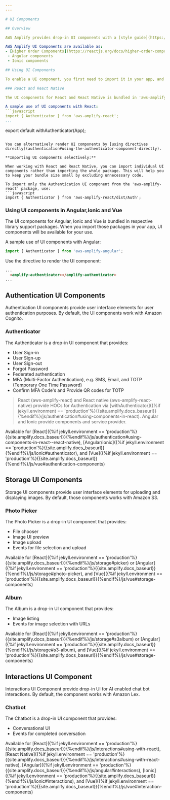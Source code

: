 ```yaml
---
---

# UI Components

## Overview 

AWS Amplify provides drop-in UI components with a [style guide](https://aws-amplify.github.io/media/ui_library) for your apps. You can use UI components to integrate cloud features to your app quickly, without building the related user experience from scratch. 

AWS Amplify UI Components are available as:
- [Higher Order Components](https://reactjs.org/docs/higher-order-components.html) (HOC) for both React and React Native. 
 - Angular components
 - Ionic components

## Using UI Components 

To enable a UI component, you first need to import it in your app, and later render it using an HOC in your code (for React and React Native) or using a directive in your view template (for Angular and Vue).

### React and React Native

The UI components for React and React Native is bundled in 'aws-amplify-react' and 'aws-amplify-react-native' library support packages respectively. When you import those packages in your app, UI components will be available for your use.

A sample use of UI components with React:
```javascript
import { Authenticator } from 'aws-amplify-react';
...
```

export default withAuthenticator(App);
```

You can alternatively render UI components by [using directives directly](authentication#using-the-authenticator-component-directly).

**Importing UI components selectively:**

When working with React and React Native, you can import individual UI components rather than importing the whole package. This will help you to keep your bundle size small by excluding unnecessary code.

To import only the Authentication UI component from the 'aws-amplify-react' package, use: 
```javascript
import { Authenticator } from 'aws-amplify-react/dist/Auth'; 
```

### Using UI components in Angular,Ionic and Vue 

The UI components for Angular, Ionic and Vue is bundled in respective library support packages. When you import those packages in your app, UI components will be available for your use.

A sample use of UI components with Angular:
```javascript
import { Authenticator } from 'aws-amplify-angular';
```

Use the directive to render the UI component:
```html
...
  <amplify-authenticator></amplify-authenticator>
...
```

## Authentication UI Components

Authentication UI components provide user interface elements for user authentication purposes. By default, the UI components work with Amazon Cognito.

### Authenticator

The Authenticator is a drop-in UI component that provides:

 - User Sign-in
 - User Sign-up
 - User Sign-out
 - Forgot Password
 - Federated authentication
 - MFA (Multi-Factor Authentication), e.g. SMS, Email, and TOTP (Temporary One Time Password)
 - Confirm MFA Code's and Provide QR codes for TOTP

> React (aws-amplify-react) and React native (aws-amplify-react-native) provide HOCs for Authentication via [withAuthenticator]({%if jekyll.environment == 'production'%}{{site.amplify.docs_baseurl}}{%endif%}/js/authentication#using-components-in-react). Angular and Ionic provide components and service provider.

Available for [React]({%if jekyll.environment == 'production'%}{{site.amplify.docs_baseurl}}{%endif%}/js/authentication#using-components-in-react--react-native), [Angular/Ionic]({%if jekyll.environment == 'production'%}{{site.amplify.docs_baseurl}}{%endif%}/js/ionic#authenticator), and [Vue]({%if jekyll.environment == 'production'%}{{site.amplify.docs_baseurl}}{%endif%}/js/vue#authentication-components)

## Storage UI Components

Storage UI components provide user interface elements for uploading and displaying images. By default, those components works with Amazon S3.

### Photo Picker

The Photo Picker is a drop-in UI component that provides:

 - File chooser
 - Image UI preview
 - Image upload
 - Events for file selection and upload

Available for [React]({%if jekyll.environment == 'production'%}{{site.amplify.docs_baseurl}}{%endif%}/js/storage#picker) or [Angular]({%if jekyll.environment == 'production'%}{{site.amplify.docs_baseurl}}{%endif%}/js/storage#photo-picker), and [Vue]({%if jekyll.environment == 'production'%}{{site.amplify.docs_baseurl}}{%endif%}/js/vue#storage-components)

### Album 

The Album is a drop-in UI component that provides:

 - Image listing
 - Events for image selection with URLs

Available for [React]({%if jekyll.environment == 'production'%}{{site.amplify.docs_baseurl}}{%endif%}/js/storage#s3album) or [Angular]({%if jekyll.environment == 'production'%}{{site.amplify.docs_baseurl}}{%endif%}/js/storage#s3-album), and [Vue]({%if jekyll.environment == 'production'%}{{site.amplify.docs_baseurl}}{%endif%}/js/vue#storage-components)

## Interactions UI Component

Interactions UI Component provide drop-in UI for AI enabled chat bot interactions. By default, the component works with Amazon Lex.

### Chatbot

The Chatbot is a drop-in UI component that provides:

 - Conversational UI
 - Events for completed conversation

Available for [React]({%if jekyll.environment == 'production'%}{{site.amplify.docs_baseurl}}{%endif%}/js/interactions#using-with-react), [React Native]({%if jekyll.environment == 'production'%}{{site.amplify.docs_baseurl}}{%endif%}/js/interactions#using-with-react-native), [Angular]({%if jekyll.environment == 'production'%}{{site.amplify.docs_baseurl}}{%endif%}/js/angular#interactions), [Ionic]({%if jekyll.environment == 'production'%}{{site.amplify.docs_baseurl}}{%endif%}/js/ionic#interactions), and [Vue]({%if jekyll.environment == 'production'%}{{site.amplify.docs_baseurl}}{%endif%}/js/vue#interaction-components)
